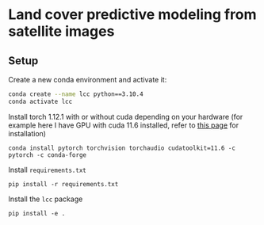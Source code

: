 # Land cover predictive modeling from satellite images

## Setup 

Create a new conda environment and activate it:
```bash
conda create --name lcc python==3.10.4
conda activate lcc
```
Install torch 1.12.1 with or without cuda depending on your hardware (for example here I have GPU with cuda 11.6 installed, refer to [this page](https://pytorch.org/) for installation)
``` 
conda install pytorch torchvision torchaudio cudatoolkit=11.6 -c pytorch -c conda-forge
```
Install `requirements.txt`
```
pip install -r requirements.txt
```
Install the `lcc` package
```
pip install -e .
```


